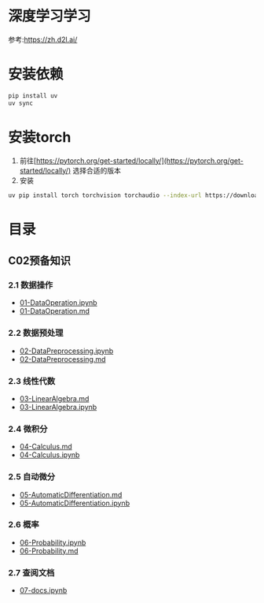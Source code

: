 # 深度学习学习
参考:https://zh.d2l.ai/
# 安装依赖
```bash
pip install uv
uv sync
```
# 安装torch
1. 前往[https://pytorch.org/get-started/locally/](https://pytorch.org/get-started/locally/) 选择合适的版本
2. 安装
```bash
uv pip install torch torchvision torchaudio --index-url https://download.pytorch.org/whl/cu126 
```

# 目录
## C02预备知识
### 2.1 数据操作 
- [01-DataOperation.ipynb](src%2FChapter02%2F01-DataOperation.ipynb)
- [01-DataOperation.md](docs%2FchatwithAI%2FChapter02%2F01-DataOperation.md)
### 2.2 数据预处理
- [02-DataPreprocessing.ipynb](src%2FChapter02%2F02-DataPreprocessing.ipynb)
- [02-DataPreprocessing.md](docs%2FchatwithAI%2FChapter02%2F02-DataPreprocessing.md)
### 2.3 线性代数
- [03-LinearAlgebra.md](docs%2FchatwithAI%2FChapter02%2F03-LinearAlgebra.md)
- [03-LinearAlgebra.ipynb](src%2FChapter02%2F03-LinearAlgebra.ipynb)
### 2.4 微积分
- [04-Calculus.md](docs%2FchatwithAI%2FChapter02%2F04-Calculus.md)
- [04-Calculus.ipynb](src%2FChapter02%2F04-Calculus.ipynb)
### 2.5 自动微分
- [05-AutomaticDifferentiation.md](docs%2FchatwithAI%2FChapter02%2F05-AutomaticDifferentiation.md)
- [05-AutomaticDifferentiation.ipynb](src%2FChapter02%2F05-AutomaticDifferentiation.ipynb)
### 2.6 概率
- [06-Probability.ipynb](src%2FChapter02%2F06-Probability.ipynb)
- [06-Probability.md](docs%2FchatwithAI%2FChapter02%2F06-Probability.md)
### 2.7 查阅文档
- [07-docs.ipynb](src%2FChapter02%2F07-docs.ipynb)
